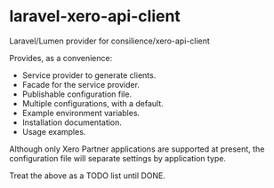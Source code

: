 # laravel-xero-api-client
Laravel/Lumen provider for consilience/xero-api-client

Provides, as a convenience:

* Service provider to generate clients.
* Facade for the service provider.
* Publishable configuration file.
* Multiple configurations, with a default.
* Example environment variables.
* Installation documentation.
* Usage examples.

Although only Xero Partner applications are supported at present, the configuration file
will separate settings by application type.

Treat the above as a TODO list until DONE.
